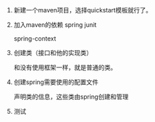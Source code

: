 1. 新建一个maven项目，选择quickstart模板就行了。

2. 加入maven的依赖 spring junit

   spring-context

3. 创建类（接口和他的实现类）

   和没有使用框架一样，就是普通的类。

4. 创建spring需要使用的配置文件

   声明类的信息，这些类由spring创建和管理

5. 测试



